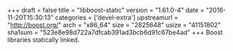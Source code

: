 +++
draft = false
title = "libboost-static"
version = "1.61.0-4"
date = "2016-11-20T15:30:13"
categories = ['devel-extra']
upstreamurl = "http://boost.org/"
arch = "x86_64"
size = "2825648"
usize = "41151802"
sha1sum = "523e8e98d722a7dfcab391ad3bcb6d91c67be4ad"
+++
Boost libraries statically linked.
